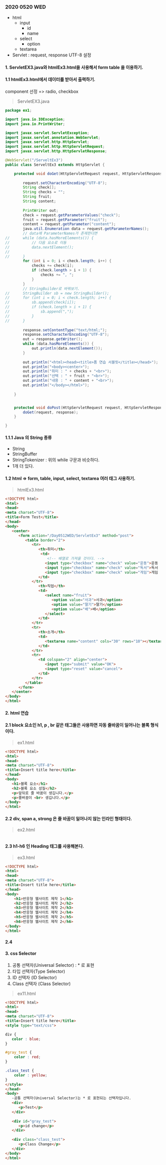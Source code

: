 ### 2020 0520 WED 
* html
   * input
      * id
      * name
   * select
      * option
   * textarea
* Servlet : request, response UTF-8 설정



#### 1. ServletEX3.java와 htmlEx3.html을 사용해서 form table 을 이용하기.

#### 1.1 htmlEx3.html에서 데이터를 받아서 출력하기.
component 선정 => radio, checkbox 

> ServletEX3.java

```java
package ex1;

import java.io.IOException;
import java.io.PrintWriter;

import javax.servlet.ServletException;
import javax.servlet.annotation.WebServlet;
import javax.servlet.http.HttpServlet;
import javax.servlet.http.HttpServletRequest;
import javax.servlet.http.HttpServletResponse;

@WebServlet("/ServeltEx3")
public class ServeltEx3 extends HttpServlet {

	protected void doGet(HttpServletRequest request, HttpServletResponse response) throws ServletException, IOException {
		
		request.setCharacterEncoding("UTF-8");
		String check[];
		String checks = "";
		String fruit;
		String content;
		
		PrintWriter out;
		check = request.getParameterValues("check");
		fruit = request.getParameter("fruit");
		content = request.getParameter("content");
		java.util.Enumeration data = request.getParameterNames();
		// data에 ParameterNames가 존재한다면
//		while (data.hasMoreElements()) {
//			// 다음 요소로 이동
//			data.nextElement();
//			
//		}
		for (int i = 0; i < check.length; i++) {
			checks += check[i];
			if (check.length > i + 1) {
				checks += ", ";
			}
		}
		// StringBuilder로 바꿔보기.
//		StringBuilder sb = new StringBuilder();
//		for (int i = 0; i < check.length; i++) {
//			sb.append(check[i]);
//			if (check.length > i + 1) {
//				sb.append(",");
//			}
//		}
		
		response.setContentType("text/html;");
		response.setCharacterEncoding("UTF-8");
		out = response.getWriter();
		while (data.hasMoreElements()) {
			out.println(data.nextElement());
		}
		
		out.println("<html><head><title>폼 연습 서블릿</title></head>");
		out.println("<body><center>");
		out.println("취미 : " + checks + "<br>");
		out.println("선택 : " + fruit + "<br>");
		out.println("내용 : " + content + "<br>");
		out.println("</body></html>");
		
	}


	protected void doPost(HttpServletRequest request, HttpServletResponse response) throws ServletException, IOException {
		doGet(request, response);
	}

}
```

#### 1.1.1 Java 의 String 종류
* String
* StringBuffer
* StringTokenizer : 위의 while 구문과 비슷하다. 
* 1개 더 있다.

#### 1.2 html => form, table, input, select, textarea 여러 태그 사용하기.

> htmlEx3.html

```html
<!DOCTYPE html>
<html>
<head>
<meta charset="UTF-8">
<title>Form Test</title>
</head>
<body>
   <center>
      <form action="/Day0512WED/ServletEx3" method="post">
	     <table border="2">
	        <tr>
	           <th>취미</th>
	           	<td> 
				   <!-- 배열로 가져올 것이다. -->
	           	  <input type="checkbox" name="check" value="운동">운동 
	           	  <input type="checkbox" name="check" value="독서">독서
	           	  <input type="checkbox" name="check" value="게임">게임
	           </td>
	        </tr>
	           <th>직업</th>
	           <td>
	              <select name="fruit">
	                 <option value="사과">사과</option>
	                 <option value="딸기">딸기</option>	 
	                 <option value="배">배</option>	                              
	              </select>
	           </td>
	        </tr>
	        <tr>
	           <th>소개</th>
	           <td>
	              <textarea name="content" cols="30" rows="10"></textarea>
	           </td>
	        </tr>
	        <tr>
	           <td colspan="2" align="center"> 
	              <input type="submit" value="OK">
	              <input type="reset" value="cancel">
	           </td>
	        </tr>
	     </table>
      </form>
   </center>
</body>
</html>
```

#### 2. html 연습

#### 2.1 block 요소인 h1, p , br 같은 태그들은 사용하면 자동 줄바꿈이 일어나는 블록 형식이다.

> ex1.html

```html
<!DOCTYPE html>
<html>
<head>
<meta charset="UTF-8">
<title>Insert title here</title>
</head>
<body>
   <h1>블록 요소</h1>
   <h2>블록 요소 성질</h2>
   <p>앞뒤로 줄 바꿈이 생깁니다.</p>
   <p>줄바꿈이 <br> 생깁니다.</p>
</body>
</html>
```

#### 2.2 div, span a, strong 은 줄 바꿈이 일어나지 않는 인라인 형태이다.

> ex2.html
 
```html

```

#### 2.3 h1-h6 인 Heading 태그를 사용해본다.

> ex3.html

```html
<!DOCTYPE html>
<html>
<head>
<meta charset="UTF-8">
<title>Insert title here</title>
</head>
<body>
	<h1>반응형 웹사이트 제작 1</h1>
	<h2>반응형 웹사이트 제작 2</h2>
	<h3>반응형 웹사이트 제작 2</h3>
	<h4>반응형 웹사이트 제작 2</h4>
	<h5>반응형 웹사이트 제작 2</h5>
	<h6>반응형 웹사이트 제작 2</h6>
</body>
</html>
```

#### 2.4 


#### 3. css Selector
1. 공통 선택자(Universal Selector) : * 로 표현
2. 타입 선택자(Type Selector)
3. ID 선택자 (ID Selector)
4. Class 선택자 (Class Selector)

> ex11.html

```html
<!DOCTYPE html>
<html>
<head>
<meta charset="UTF-8">
<title>Insert title here</title>
<style type="text/css">

div {
   color : blue;
}

#gray_test {
	color : red;
}

.class_test {
	color : yellow;
}
</style>
</head>
<body>
   -공통 선택자(Universal Selector)는 * 로 표현되는 선택자입니다.
   <div>
      <p>Test</p>
   </div>
   
   <div id="gray_test">
      <p>id change</p>
   </div>
   
   <div class="class_test">
      <p>Class Change</p>
   </div>
</body>
</html>
```

